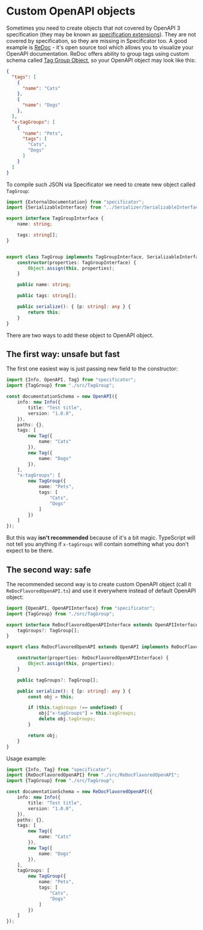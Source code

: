 # Custom OpenAPI objects

Sometimes you need to create objects that not covered by OpenAPI 3 specification (they may be known as [specification extensions](https://github.com/OAI/OpenAPI-Specification/blob/master/versions/3.0.2.md#specificationExtensions)). They are not covered by specification, so they are missing in Specificator too. A good example is [ReDoc](https://github.com/Rebilly/ReDoc) - it's open source tool which allows you to visualize your OpenAPI documentation. ReDoc offers ability to group tags using custom schema called [Tag Group Object](https://github.com/Rebilly/ReDoc/blob/master/docs/redoc-vendor-extensions.md#tagGroupObject), so your OpenAPI object may look like this:

```json
{
  "tags": [
    {
      "name": "Cats"
    },
    {
      "name": "Dogs"
    },
  ],
  "x-tagGroups": [
    {
      "name": "Pets",
      "tags": [
        "Cats",
        "Dogs"
      ]
    }
  ]
}
```

To compile such JSON via Specificator we need to create new object called `TagGroup`:

```typescript
import {ExternalDocumentation} from "specificator";
import {SerializableInterface} from "../Serializer/SerializableInterface";

export interface TagGroupInterface {
    name: string;

    tags: string[];
}


export class TagGroup implements TagGroupInterface, SerializableInterface {
    constructor(properties: TagGroupInterface) {
        Object.assign(this, properties);
    }

    public name: string;

    public tags: string[];

    public serialize(): { [p: string]: any } {
        return this;
    }
}
```

There are two ways to add these object to OpenAPI object.

## The first way: unsafe but fast

The first one easiest way is just passing new field to the constructor:

```typescript
import {Info, OpenAPI, Tag} from "specificator";
import {TagGroup} from "./src/TagGroup";

const documentationSchema = new OpenAPI({
    info: new Info({
        title: "Test title",
        version: "1.0.0",
    }),
    paths: {},
    tags: [
        new Tag({
            name: "Cats"
        }),
        new Tag({
            name: "Dogs"
        }),
    ],
    "x-tagGroups": [
        new TagGroup({
            name: "Pets",
            tags: [
                "Cats",
                "Dogs"
            ]
        })
    ]
});
```

But this way **isn't recommended** because of it's a bit magic. TypeScript will not tell you anything if `x-tagGroups` will contain something what you don't expect to be there.

## The second way: safe

The recommended second way is to create custom OpenAPI object (call it `ReDocFlavoredOpenAPI.ts`) and use it everywhere instead of default OpenAPI object:

```typescript
import {OpenAPI, OpenAPIInterface} from "specificator";
import {TagGroup} from "./src/TagGroup";

export interface ReDocFlavoredOpenAPIInterface extends OpenAPIInterface {
    tagGroups?: TagGroup[];
}

export class ReDocFlavoredOpenAPI extends OpenAPI implements ReDocFlavoredOpenAPIInterface {

    constructor(properties: ReDocFlavoredOpenAPIInterface) {
        Object.assign(this, properties);
    }

    public tagGroups?: TagGroup[];

    public serialize(): { [p: string]: any } {
        const obj = this;

        if (this.tagGroups !== undefined) {
            obj["x-tagGroups"] = this.tagGroups;
            delete obj.tagGroups;
        }

        return obj;
    }
}
```

Usage example:

```typescript
import {Info, Tag} from "specificator";
import {ReDocFlavoredOpenAPI} from "./src/ReDocFlavoredOpenAPI";
import {TagGroup} from "./src/TagGroup";

const documentationSchema = new ReDocFlavoredOpenAPI({
    info: new Info({
        title: "Test title",
        version: "1.0.0",
    }),
    paths: {},
    tags: [
        new Tag({
            name: "Cats"
        }),
        new Tag({
            name: "Dogs"
        }),
    ],
    tagGroups: [
        new TagGroup({
            name: "Pets",
            tags: [
                "Cats",
                "Dogs"
            ]
        })
    ]
});
```
